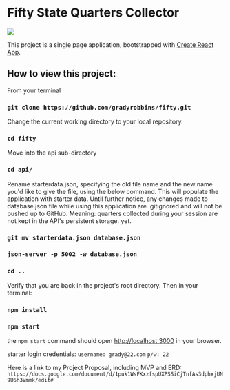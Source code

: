 # Fifty State Quarters Collector


![](50ReadmeImg.gif)

This project is a single page application, bootstrapped with [Create React App](https://github.com/facebook/create-react-app).


## How to view this project:
From your terminal
### `git clone https://github.com/gradyrobbins/fifty.git`
Change the current working directory to your local repository.
### `cd fifty`
Move into the api sub-directory
### `cd api/`

Rename starterdata.json, specifying the old file name and the new name you'd like to give the file, using the below command. This will populate the application with starter data.  Until further notice, any changes made to database.json file while using this application are .gitignored and will not be pushed up to GitHub.  Meaning:  quarters collected during your session are not kept in the API's persistent storage.  yet.

### `git mv starterdata.json database.json`

### `json-server -p 5002 -w database.json`
### `cd .. `
Verify that you are back in the project's root directory.
Then in your terminal:
### `npm install`
### `npm start`

the `npm start` command should open [http://localhost:3000](http://localhost:3000) in your browser.

starter login credentials:
`username: grady@22.com`
`p/w: 22`

Here is a link to my Project Proposal, including MVP and ERD:
`https://docs.google.com/document/d/1puk1WsFKxzfspUXPSSiCjTnfAs3dphxjUN9U6h3Vmmk/edit#`